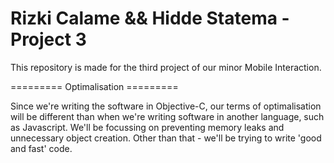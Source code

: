 Rizki Calame && Hidde Statema - Project 3
=========

This repository is made for the third project of our minor Mobile Interaction.


========= Optimalisation =========

Since we're writing the software in Objective-C, our terms of optimalisation will be different than when we're writing software in another language, such as Javascript. We'll be focussing on preventing memory leaks and unnecessary object creation. Other than that - we'll be trying to write 'good and fast' code.
